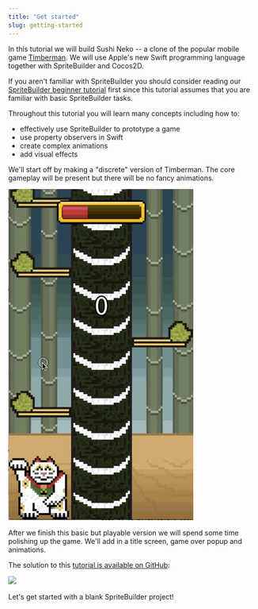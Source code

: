 ```yaml
---
title: "Get started"
slug: getting-started
---
```


In this tutorial we will build Sushi Neko -- a clone of the popular mobile game [Timberman](https://itunes.apple.com/us/app/timberman/id871809581?mt=8). We will use Apple's new Swift programming language together with SpriteBuilder and Cocos2D.

<!--TODO: UPDATE THIS WITH SWIFT LINK-->

If you aren't familiar with SpriteBuilder you should consider reading our [SpriteBuilder beginner tutorial](https://www.makeschool.com/tutorials/getting-started-with-spritebuilder/) first since this tutorial assumes that you are familiar with basic SpriteBuilder tasks.

Throughout this tutorial you will learn many concepts including how to:

- effectively use SpriteBuilder to prototype a game
- use property observers in Swift
- create complex animations
- add visual effects

We'll start off by making a "discrete" version of Timberman. The core gameplay will be present but there will be no fancy animations.

![](./Simulator_MVP.gif)

After we finish this basic but playable version we will spend some time polishing up the game. We'll add in a title screen, game over popup and animations.

<!--TODO: ADD GIF-->

<!--TODO: ADD GITHUB REPO-->

The solution to this [tutorial is available on GitHub](https://github.com/MakeSchool):

![](https://static.makegameswith.us/gamernews_images/TVZ2mTmQpl/labtocat.png)

Let's get started with a blank SpriteBuilder project!
